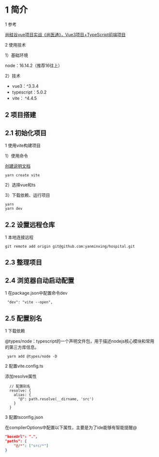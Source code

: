 # 1 简介

1 参考

[尚硅谷vue项目实战《尚医通》，Vue3项目+TypeScript前端项目](https://www.bilibili.com/video/BV1CN41167AC?p=3&spm_id_from=pageDriver&vd_source=0a0dd058ef849bffba564af91a70780d)

2 使用技术

1）基础环境

node：16.14.2（推荐16往上）

2）技术

- vue3：^3.3.4
- typescript：5.0.2
- vite： ^4.4.5

## 2 项目搭建

## 2.1 初始化项目

1 使用vite构建项目

1）使用命令

[创建说明文档](https://cn.vitejs.dev/guide/)

```npm
yarn create vite
```

2）选择vue和ts

3）下载依赖、运行项目

```
yarn
yarn dev
```



## 2.2 设置远程仓库

1 本地连接远程

```
git remote add origin git@github.com:yanminxing/hospital.git
```

## 2.3 整理项目

## 2.4 浏览器自动启动配置

1 在package.json中配置命令dev

```
 "dev": "vite --open",
```

## 2.5 配置别名

1 下载依赖

 @types/node：typescript的一个声明文件包，用于描述nodejs核心模块和常用的第三方库信息。

```
 yarn add @types/node -D
```

2 配置vite.config.ts

添加resolve属性

```
  // 配置别名
  resolve: {
    alias: {
      "@": path.resolve(__dirname, 'src')
    }
  }
```

3 配置tsconfig.json

在compilerOptions中配置以下属性，主要是为了ide能够有智能提醒@

```json
"baseUrl": ".",
"paths": {
    "@/*": ["src/*"]
}
```


